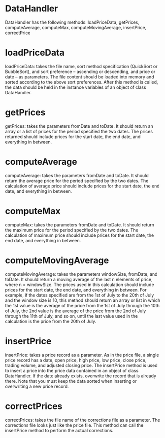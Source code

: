 # DataHandler
DataHandler has the following methods: loadPriceData, getPrices, computeAverage, computeMax, computeMovingAverage, insertPrice, correctPrice 

# loadPriceData
loadPriceData: takes the file name, sort method specification (QuickSort or BubbleSort), and sort preference – ascending or descending, and price or date – as parameters. The file content should be loaded into memory and sorted according to the above sort preferences. After this method is called, the data should be held in the instance variables of an object of class DataHandler.

# getPrices
getPrices: takes the parameters fromDate and toDate. It should return an array or a list of prices for the period specified the two dates. The prices returned should include prices for the start date, the end date, and everything in between.

# computeAverage
computeAverage: takes the parameters fromDate and toDate. It should return the average price for the period specified by the two dates. The calculation of average price should include prices for the start date, the end date, and everything in between.

# computeMax
computeMax: takes the parameters fromDate and toDate. It should return the maximum price for the period specified by the two dates. The calculation of maximum price should include prices for the start date, the end date, and everything in between.

# computeMovingAverage
computeMovingAverage: takes the parameters windowSize, fromDate, and toDate. It should return a moving average of the last n elements of price, where n = windowSize. The prices used in this calculation should include prices for the start date, the end date, and everything in between. For example, if the dates specified are from the 1st of July to the 20th of July and the window size is 10, this method should return an array or list in which the 1st value is the average of the price from the 1st of July through the 10th of July, the 2nd value is the average of the price from the 2nd of July through the 11th of July, and so on, until the last value used in the calculation is the price from the 20th of July.

# insertPrice
insertPrice: takes a price record as a parameter. As in the price file, a single price record has a date, open price, high price, low price, close price, trading volume, and adjusted closing price. The insertPrice method is used to insert a price into the price data contained in an object of class DataHandler. If the date already exists, overwrite the record that is already there. Note that you must keep the data sorted when inserting or overwriting a new price record.

# correctPrices
correctPrices: takes the file name of the corrections file as a parameter. The corrections file looks just like the price file. This method can call the insertPrice method to perform the actual corrections.
